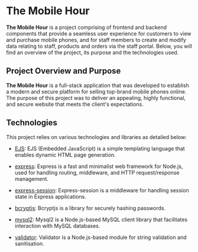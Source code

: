 # The Mobile Hour

**The Mobile Hour** is a project comprising of frontend and backend components that provide a seamless user experience for customers to view and purchase mobile phones, and for staff members to create and modify data relating to staff, products and orders via the staff portal. Below, you will find an overview of the project, its purpose and the technologies used.

## Project Overview and Purpose

**The Mobile Hour** is a full-stack application that was developed to establish a modern and secure platform for selling top-brand mobile phones online. The purpose of this project was to deliver an appealing, highly functional, and secure website that meets the client's expectations.

## Technologies

This project relies on various technologies and libraries as detailed below:

- [EJS](https://www.npmjs.com/package/ejs): EJS (Embedded JavaScript) is a simple templating language that enables dynamic HTML page generation.

- [express](https://www.npmjs.com/package/express): Express is a fast and minimalist web framework for Node.js, used for handling routing, middleware, and HTTP request/response management.

- [express-session](https://www.npmjs.com/package/express-session): Express-session is a middleware for handling session state in Express applications. 

- [bcryptjs](https://www.npmjs.com/package/bcryptjs): Bcryptjs is a library for securely hashing passwords.

- [mysql2](https://www.npmjs.com/package/mysql2): Mysql2 is a Node.js-based MySQL client library that facilitates interaction with MySQL databases.

- [validator](https://www.npmjs.com/package/validator): Validator is a Node.js-based module for string validation and sanitisation.






